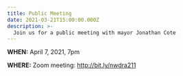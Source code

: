 ```yaml
---
title: Public Meeting
date: 2021-03-21T15:00:00.000Z
description: >-
  Join us for a public meeting with mayor Jonathan Cote
---
```


**WHEN:** April 7, 2021, 7pm

**WHERE:** Zoom meeting: http://bit.ly/nwdra211
 


